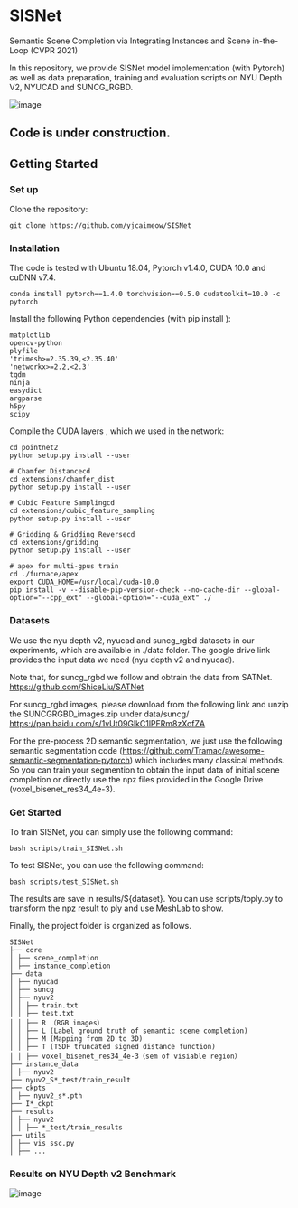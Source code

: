 # SISNet
Semantic Scene Completion via Integrating Instances and Scene in-the-Loop (CVPR 2021)

In this repository, we provide SISNet model implementation (with Pytorch) as well as data preparation, training and evaluation scripts on NYU Depth V2, NYUCAD and SUNCG_RGBD.

![image](https://github.com/yjcaimeow/SISNet/blob/main/figs/nyu_vis.png)

## Code is under construction.

## Getting Started
### Set up
Clone the repository:

    git clone https://github.com/yjcaimeow/SISNet
### Installation
The code is tested with Ubuntu 18.04, Pytorch v1.4.0, CUDA 10.0 and cuDNN v7.4.

    conda install pytorch==1.4.0 torchvision==0.5.0 cudatoolkit=10.0 -c pytorch
Install the following Python dependencies (with pip install ):

    matplotlib
    opencv-python
    plyfile
    'trimesh>=2.35.39,<2.35.40'
    'networkx>=2.2,<2.3'
    tqdm
    ninja
    easydict
    argparse
    h5py
    scipy
Compile the CUDA layers , which we used in the network:

    cd pointnet2
    python setup.py install --user

    # Chamfer Distancecd
    cd extensions/chamfer_dist
    python setup.py install --user

    # Cubic Feature Samplingcd
    cd extensions/cubic_feature_sampling
    python setup.py install --user

    # Gridding & Gridding Reversecd
    cd extensions/gridding
    python setup.py install --user

    # apex for multi-gpus train
    cd ./furnace/apex
    export CUDA_HOME=/usr/local/cuda-10.0
    pip install -v --disable-pip-version-check --no-cache-dir --global-option="--cpp_ext" --global-option="--cuda_ext" ./

### Datasets
We use the nyu depth v2, nyucad and suncg_rgbd datasets in our experiments, which are available in ./data folder. The google drive link provides the input data we need (nyu depth v2 and nyucad).

Note that, for suncg_rgbd we follow and obtrain the data from SATNet. https://github.com/ShiceLiu/SATNet

For suncg_rgbd images, please download from the following link and unzip the SUNCGRGBD_images.zip under data/suncg/ https://pan.baidu.com/s/1vUt09GlkC1lPFRm8zXofZA

For the pre-process 2D semantic segmentation, we just use the following semantic
segmentation code (https://github.com/Tramac/awesome-semantic-segmentation-pytorch) which includes many classical methods. So you can train your segmention to obtain the input data of initial scene completion or directly use the npz files provided in the Google Drive (voxel_bisenet_res34_4e-3).

### Get Started
To train SISNet, you can simply use the following command:

    bash scripts/train_SISNet.sh

To test SISNet, you can use the following command:

    bash scripts/test_SISNet.sh

The results are save in results/${dataset}. You can use scripts/toply.py to transform the
npz result to ply and use MeshLab to show.

Finally, the project folder is organized as follows.

    SISNet
    ├── core
    │ ├── scene_completion
    │ ├── instance_completion
    ├── data
    │ ├── nyucad
    │ ├── suncg
    │ ├── nyuv2
    │ │ ├── train.txt
    │ │ ├── test.txt
    │ │ ├── R （RGB images）
    │ │ ├── L (Label ground truth of semantic scene completion)
    │ │ ├── M (Mapping from 2D to 3D)
    │ │ ├── T (TSDF truncated signed distance function)
    │ │ ├── voxel_bisenet_res34_4e-3（sem of visiable region）
    ├── instance_data
    │ ├── nyuv2
    ├── nyuv2_S*_test/train_result
    ├── ckpts
    │ ├── nyuv2_s*.pth
    ├── I*_ckpt
    ├── results
    │ ├── nyuv2
    │ │ ├── *_test/train_results
    ├── utils
    │ ├── vis_ssc.py
    │ ├── ...

### Results on NYU Depth v2 Benchmark
![image](https://github.com/yjcaimeow/SISNet/blob/main/figs/nyu_res.png)
